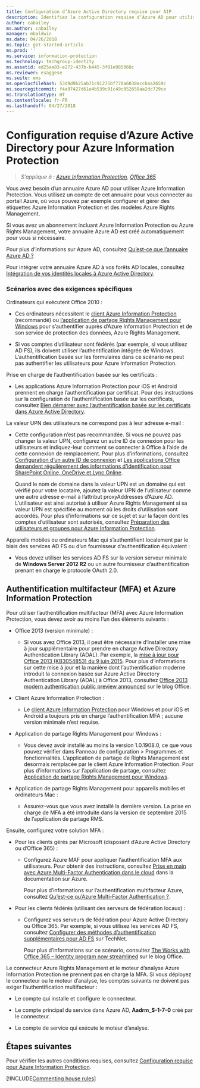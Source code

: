 ```yaml
---
title: Configuration d’Azure Active Directory requise pour AIP
description: Identifiez la configuration requise d’Azure AD pour utiliser Azure Information Protection afin de permettre l’authentification des utilisateurs.
author: cabailey
ms.author: cabailey
manager: mbaldwin
ms.date: 04/26/2018
ms.topic: get-started-article
ms.prod: ''
ms.service: information-protection
ms.technology: techgroup-identity
ms.assetid: ed25aa83-e272-437b-b445-3f01e985860c
ms.reviewer: esaggese
ms.suite: ems
ms.openlocfilehash: 53d9d9b25ab71c91275bf770a6038eccbaa2659c
ms.sourcegitcommit: f4a97427d61e4b539c91c49c952658aa2dc729ce
ms.translationtype: HT
ms.contentlocale: fr-FR
ms.lasthandoff: 04/27/2018
---
```

# <a name="azure-active-directory-requirements-for-azure-information-protection"></a>Configuration requise d’Azure Active Directory pour Azure Information Protection

>*S’applique à : [Azure Information Protection](https://azure.microsoft.com/pricing/details/information-protection), [Office 365](http://download.microsoft.com/download/E/C/F/ECF42E71-4EC0-48FF-AA00-577AC14D5B5C/Azure_Information_Protection_licensing_datasheet_EN-US.pdf)*

Vous avez besoin d’un annuaire Azure AD pour utiliser Azure Information Protection. Vous utilisez un compte de cet annuaire pour vous connecter au portail Azure, où vous pouvez par exemple configurer et gérer des étiquettes Azure Information Protection et des modèles Azure Rights Management.

Si vous avez un abonnement incluant Azure Information Protection ou Azure Rights Management, votre annuaire Azure AD est créé automatiquement pour vous si nécessaire.  

Pour plus d’informations sur Azure AD, consultez [Qu’est-ce que l’annuaire Azure AD ?](/active-directory/active-directory-whatis)

Pour intégrer votre annuaire Azure AD à vos forêts AD locales, consultez [Intégration de vos identités locales à Azure Active Directory](/active-directory/active-directory-aadconnect).

### <a name="scenarios-that-have-specific-requirements"></a>Scénarios avec des exigences spécifiques 

Ordinateurs qui exécutent Office 2010 : 

- Ces ordinateurs nécessitent le [client Azure Information Protection](../rms-client/aip-client.md) (recommandé) ou [l’application de partage Rights Management pour Windows](../rms-client/sharing-app-windows.md) pour s’authentifier auprès d’Azure Information Protection et de son service de protection des données, Azure Rights Management.

- Si vos comptes d’utilisateur sont fédérés (par exemple, si vous utilisez AD FS), ils doivent utiliser l’authentification intégrée de Windows. L’authentification basée sur les formulaires dans ce scénario ne peut pas authentifier les utilisateurs pour Azure Information Protection.

Prise en charge de l’authentification basée sur les certificats :

- Les applications Azure Information Protection pour iOS et Android prennent en charge l’authentification par certificat. Pour des instructions sur la configuration de l’authentification basée sur les certificats, consultez [Bien démarrer avec l’authentification basée sur les certificats dans Azure Active Directory](/azure/active-directory/active-directory-certificate-based-authentication-get-started).

La valeur UPN des utilisateurs ne correspond pas à leur adresse e-mail :

- Cette configuration n’est pas recommandée. Si vous ne pouvez pas changer la valeur UPN, configurez un autre ID de connexion pour les utilisateurs et indiquez-leur comment se connecter à Office à l’aide de cette connexion de remplacement. Pour plus d’informations, consultez [Configuration d’un autre ID de connexion](/windows-server/identity/ad-fs/operations/configuring-alternate-login-id) et [Les applications Office demandent régulièrement des informations d’identification pour SharePoint Online, OneDrive et Lync Online](https://support.microsoft.com/help/2913639/office-applications-periodically-prompt-for-credentials-to-sharepoint-online,-onedrive,-and-lync-online).
    
    Quand le nom de domaine dans la valeur UPN est un domaine qui est vérifié pour votre locataire, ajoutez la valeur UPN de l’utilisateur comme une autre adresse e-mail à l’attribut proxyAddresses d’Azure AD. L’utilisateur est ainsi autorisé à utiliser Azure Rights Management si sa valeur UPN est spécifiée au moment où les droits d’utilisation sont accordés. Pour plus d’informations sur ce sujet et sur la façon dont les comptes d’utilisateur sont autorisés, consultez [Préparation des utilisateurs et groupes pour Azure Information Protection](../plan-design/prepare.md).

Appareils mobiles ou ordinateurs Mac qui s’authentifient localement par le biais des services AD FS ou d’un fournisseur d’authentification équivalent :

- Vous devez utiliser les services AD FS sur la version serveur minimale de **Windows Server 2012 R2** ou un autre fournisseur d’authentification prenant en charge le protocole OAuth 2.0.

## <a name="multi-factor-authentication-mfa-and-azure-information-protection"></a>Authentification multifacteur (MFA) et Azure Information Protection
Pour utiliser l’authentification multifacteur (MFA) avec Azure Information Protection, vous devez avoir au moins l’un des éléments suivants :

-   Office 2013 (version minimale) :

    -   Si vous avez Office 2013, il peut être nécessaire d’installer une mise à jour supplémentaire pour prendre en charge Active Directory Authentication Library (ADAL). Par exemple, la [mise à jour pour Office 2013 (KB3054853) du 9 juin 2015](https://support.microsoft.com/kb/3054853). Pour plus d’informations sur cette mise à jour et la manière dont l’authentification moderne introduit la connexion basée sur Azure Active Directory Authentication Library (ADAL) à Office 2013, consultez [Office 2013 modern authentication public preview announced](https://blogs.office.com/2015/03/23/office-2013-modern-authentication-public-preview-announced/) sur le blog Office.

- Client Azure Information Protection :

    - Le [client Azure Information Protection](../rms-client/aip-client.md) pour Windows et pour iOS et Android a toujours pris en charge l’authentification MFA ; aucune version minimale n’est requise. 

-   Application de partage Rights Management pour Windows :

    - Vous devez avoir installé au moins la version 1.0.1908.0, ce que vous pouvez vérifier dans Panneau de configuration > Programmes et fonctionnalités. L’application de partage de Rights Management est désormais remplacée par le client Azure Information Protection. Pour plus d’informations sur l’application de partage, consultez [Application de partage Rights Management pour Windows](../rms-client/sharing-app-windows.md).

-   Application de partage Rights Management pour appareils mobiles et ordinateurs Mac :

    -   Assurez-vous que vous avez installé la dernière version. La prise en charge de MFA a été introduite dans la version de septembre 2015 de l’application de partage RMS.

Ensuite, configurez votre solution MFA :

-   Pour les clients gérés par Microsoft (disposant d’Azure Active Directory ou d’Office 365) :

    - Configurez Azure MAF pour appliquer l’authentification MFA aux utilisateurs. Pour obtenir des instructions, consultez [Prise en main avec Azure Multi-Factor Authentication dans le cloud](/multi-factor-authentication/multi-factor-authentication-get-started-cloud) dans la documentation sur Azure.

        Pour plus d’informations sur l’authentification multifacteur Azure, consultez [Qu’est-ce qu’Azure Multi-Factor Authentication ?](/multi-factor-authentication/multi-factor-authentication).

- Pour les clients fédérés (utilisant des serveurs de fédération locaux) :

    - Configurez vos serveurs de fédération pour Azure Active Directory ou Office 365. Par exemple, si vous utilisez les services AD FS, consultez [Configurer des méthodes d’authentification supplémentaires pour AD FS](https://technet.microsoft.com/library/dn758113.aspx) sur TechNet.

        Pour plus d’informations sur ce scénario, consultez [The Works with Office 365 – Identity program now streamlined](https://blogs.office.com/2014/01/30/the-works-with-office-365-identity-program-now-streamlined/) sur le blog Office.

Le connecteur Azure Rights Management et le moteur d’analyse Azure Information Protection ne prennent pas en charge la MFA. Si vous déployez le connecteur ou le moteur d’analyse, les comptes suivants ne doivent pas exiger l’authentification multifacteur :

- Le compte qui installe et configure le connecteur.

- Le compte principal du service dans Azure AD, **Aadrm_S-1-7-0** créé par le connecteur.
 
- Le compte de service qui exécute le moteur d’analyse.

## <a name="next-steps"></a>Étapes suivantes
Pour vérifier les autres conditions requises, consultez [Configuration requise pour Azure Information Protection](requirements-azure-rms.md).

[!INCLUDE[Commenting house rules](../includes/houserules.md)]
